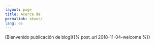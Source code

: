 ```yaml
---
layout: page
title: Acerca de
permalink: about/
lang: es
---
```


[Bienvenido publicación de blog]({% post_url 2018-11-04-welcome %})
